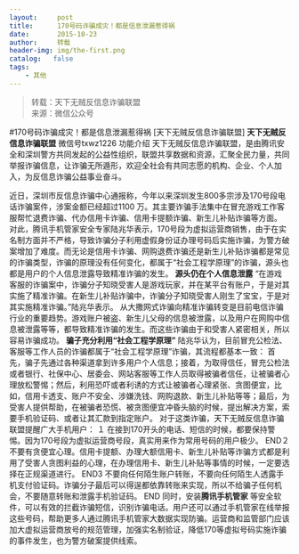 ```yaml
---
layout:     post
title:      170号码诈骗成灾！都是信息泄漏惹得祸
date:       2015-10-23
author:     转载
header-img: img/the-first.png
catalog:   false
tags:
    - 其他
---
```


<blockquote><p>转载：天下无贼反信息诈骗联盟<br>
来源：微信公众号</p></blockquote>

#170号码诈骗成灾！都是信息泄漏惹得祸
[天下无贼反信息诈骗联盟]
**天下无贼反信息诈骗联盟**
微信号txwz1226
功能介绍
天下无贼反信息诈骗联盟，是由腾讯安全和深圳警方共同发起的公益性组织，联盟共享数据和资源，汇聚全民力量，共同举报诈骗信息，让诈骗无所遁形，欢迎全社会有共同志愿的机构、企业、个人加入，为反信息诈骗公益事业奋斗。

近日，深圳市反信息诈骗中心通报称，今年以来深圳发生800多宗涉及170号段电话诈骗案件，涉案金额已经超过1100
万。其主要诈骗手法集中在冒充游戏工作客服帮忙退费诈骗、代办信用卡诈骗、信用卡提额诈骗、新生儿补贴诈骗等方面。
对此，腾讯手机管家安全专家陆兆华表示，170号段为虚拟运营商销售，由于在实名制方面并不严格，导致诈骗分子利用虚假身份证办理号码后实施诈骗，为警方破案增加了难度。而无论是信用卡诈骗、网购退费诈骗还是新生儿补贴诈骗都是常见的诈骗类型，诈骗的原理没有任何变化，都属于“社会工程学原理”的诈骗，源头也都是用户的个人信息泄露导致精准诈骗的发生。
**源头仍在个人信息泄露**
“在游戏客服的诈骗案中，诈骗分子知晓受害人是游戏玩家，并在某平台有账户，于是对其实施了精准诈骗。在新生儿补贴诈骗中，诈骗分子知晓受害人刚生了宝宝，于是对其实施精准诈骗。”陆兆华表示。
从大撒网式诈骗向精准诈骗转变是目前电信诈骗行业的重要趋势。游戏账户被盗、新生儿父母的信息被泄露，以及用户在网购中信息被泄露等等，都导致精准诈骗的发生。而这些诈骗由于和受害人紧密相关，所以容易诈骗成功。
**骗子充分利用“社会工程学原理”**
陆兆华认为，目前冒充公检法、客服等工作人员的诈骗都属于“社会工程学原理”诈骗，其流程都基本一致：
首先，骗子先通过各种渠道拿到许多用户个人信息；接着，为取得信任，冒充公检法或者银行、社保中心、居委会、网站客服等工作人员取得被骗者信任，让被骗者心理放松警惕；然后，利用恐吓或者利诱的方式让被骗者心理紧张、贪图便宜，比如，信用卡透支、账户不安全、涉嫌洗钱、网购退款、新生儿补贴等等；最后，为受害人提供帮助，在被骗者恐慌、被贪图便宜冲昏头脑的时候，提出解决方案，索要手机验证码、或者让其汇款到指定账户。
对于这类诈骗，天下无贼反信息诈骗联盟提醒广大手机用户：
１
在接到170开头的电话、短信的时候，都要保持警惕。因为170号段为虚拟运营商号段，真实用来作为常用号码的用户极少。
END２
不要有贪便宜心理。信用卡提额、办理大额信用卡、新生儿补贴等诈骗方式都是利用了受害人贪图利益的心理，在办理信用卡、新生儿补贴等事情的时候，一定要选择在正规渠道进行。
END3
不要向任何陌生账户转账，不要向任何陌生人透露手机支付验证码。诈骗分子最后可以得逞都依靠转账来实现，所以不给骗子任何机会，不要随意转账和泄露手机验证码。
END
同时，安装**腾讯手机管家**
等安全软件，可以有效的拦截诈骗短信，识别诈骗电话。用户还可以通过手机管家在线举报这些号码，帮助更多人通过腾讯手机管家大数据实现防骗。运营商和监管部门应该加大虚拟运营商放号的规范管理，加强实名制验证，降低170等虚拟号码实施诈骗的事件发生，也为警方破案提供线索。
